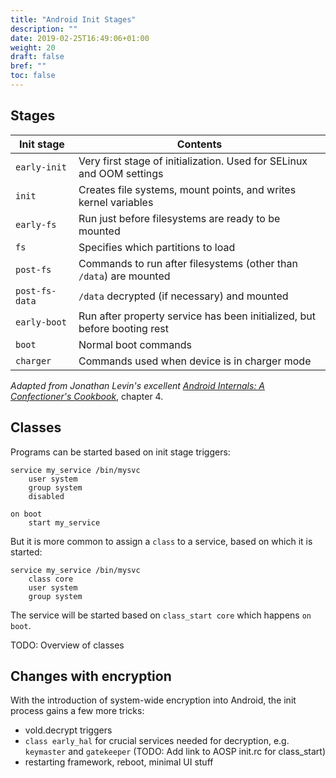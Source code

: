 ```yaml
---
title: "Android Init Stages"
description: ""
date: 2019-02-25T16:49:06+01:00
weight: 20
draft: false
bref: ""
toc: false
---
```


## Stages

| Init stage     | Contents                                                                 |
| -------------- | ------------------------------------------------------------------------ |
| `early-init`   | Very first stage of initialization. Used for SELinux and OOM settings    |
| `init`         | Creates file systems, mount points, and writes kernel variables          |
| `early-fs`     | Run just before filesystems are ready to be mounted                      |
| `fs`           | Specifies which partitions to load                                       |
| `post-fs`      | Commands to run after filesystems (other than `/data`) are mounted       |
| `post-fs-data` | `/data` decrypted (if necessary) and mounted                             |
| `early-boot`   | Run after property service has been initialized, but before booting rest |
| `boot`         | Normal boot commands                                                     |
| `charger`      | Commands used when device is in charger mode                             |

*Adapted from Jonathan Levin's excellent
[Android Internals: A Confectioner's Cookbook](http://www.newandroidbook.com/)*, chapter 4.

## Classes
Programs can be started based on init stage triggers:
```
service my_service /bin/mysvc
    user system
    group system
    disabled

on boot
    start my_service
```
But it is more common to assign a `class` to a service, based on which it is
started:
```
service my_service /bin/mysvc
    class core
    user system
    group system
```
The service will be started based on `class_start core` which happens `on boot`.

TODO: Overview of classes

## Changes with encryption
With the introduction of system-wide encryption into Android, the init process
gains a few more tricks:
- vold.decrypt triggers
- `class early_hal` for crucial services needed for decryption, e.g. `keymaster`
  and `gatekeeper` (TODO: Add link to AOSP init.rc for class_start)
- restarting framework, reboot, minimal UI stuff

[fde]: https://source.android.com/security/encryption/full-disk#starting_an_encrypted_device_with_default_encryption
[fbe]: https://source.android.com/security/encryption/file-based
